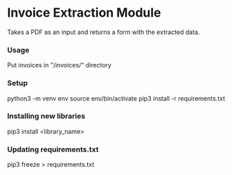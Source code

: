# Invoice Extraction Module
Takes a PDF as an input and returns a form with the extracted data.

### Usage
Put invoices in "/invoices/" directory

### Setup
python3 -m venv env
source env/bin/activate
pip3 install -r requirements.txt

### Installing new libraries
pip3 install <library_name>

### Updating requirements.txt
pip3 freeze > requirements.txt